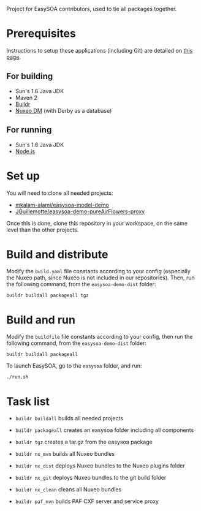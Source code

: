 Project for EasySOA contributors, used to tie all packages together.

# Prerequisites

Instructions to setup these applications (including Git) are detailed on [this page](https://github.com/easysoa/easysoa-model-demo/wiki/Development-Environment).

## For building

* Sun's 1.6 Java JDK
* Maven 2
* [Buildr][1]
* [Nuxeo DM][4] (with Derby as a database)

## For running

* Sun's 1.6 Java JDK
* [Node.js][5]

# Set up

You will need to clone all needed projects:

* [mkalam-alami/easysoa-model-demo][2]
* [JGuillemotte/easysoa-demo-pureAirFlowers-proxy][3]

Once this is done, clone this repository in your workspace, on the same level than the other projects.

# Build and distribute

Modify the `build.yaml` file constants according to your config (especially the Nuxeo path, since Nuxeo is not included in our repositories). Then, run the following command, from the `easysoa-demo-dist` folder:

    buildr buildall packageall tgz
    
# Build and run

Modify the `buildfile` file constants according to your config, then run the following command, from the `easysoa-demo-dist` folder:

    buildr buildall packageall
    
To launch EasySOA, go to the `easysoa` folder, and run:

    ./run.sh
    
# Task list

* `buildr buildall` builds all needed projects
* `buildr packageall` creates an easysoa folder including all components
* `buildr tgz` creates a tar.gz from the easysoa package

* `buildr nx_mvn` builds all Nuxeo bundles
* `buildr nx_dist` deploys Nuxeo bundles to the Nuxeo plugins folder
* `buildr nx_git` deploys Nuxeo bundles to the git build folder
* `buildr nx_clean` cleans all Nuxeo bundles
* `buildr paf_mvn` builds PAF CXF server and service proxy

[1]: http://buildr.apache.org/
[2]: https://github.com/mkalam-alami/easysoa-model-demo
[3]: https://github.com/JGuillemotte/easysoa-demo-pureAirFlowers-proxy
[4]: http://www.nuxeo.com/en/products/document-management
[5]: http://nodejs.org/
